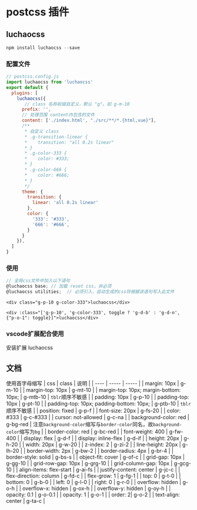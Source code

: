 # postcss 插件

## luchaocss

```javascript
npm install luchaocss --save
```

### 配置文件
```javascript
// postcss.config.js
import luchaocss from 'luchaocss'
export default {
  plugins: [
    luchaocss({
       // class 名称前缀自定义，默认 "g"。如 g-m-10
      prefix: '',
      // 处理范围 content内包含的文件
      content: ['./index.html', "./src/**/*.{html,vue}"],
      /**
       * 自定义 class
       * .g-transition-linear {
       *    transition: "all 0.2s linear"
       * }
       * .g-color-333 {
       *    color: #333;
       * }
       * .g-color-666 {
       *    color: #666;
       * }
       */
      theme: {
        transition: {
          linear: 'all 0.2s linear'
        },
        color: {
          '333': '#333',
          '666': '#666',
        }
      }
    }),
  ]
}
```

### 使用
```javascript
// 全局css文件中加入以下语句
@luchaocss base; // 加载 reset css，非必须
@luchaocss utilities;  // 必须引入，自动生成的css将根据该语句写入此文件
```

```vue
<div class="g-p-10 g-color-333">luchaocss</div>

<div :class="['g-p-10', 'g-color-333', toggle ? 'g-d-b' : 'g-d-n', {"p-o-1": toggle}]">luchaocss</div>
```

### vscode扩展配合使用
安装扩展 luchaocss

## 文档
使用首字母缩写
| css | class | 说明 |
| ---- | ----- | ----- |
| margin: 10px | g-m-10 |
| margin-top: 10px | g-mt-10 |
| margin-top: 10px; margin-bottom: 10px; | g-mtb-10 | `tblr`顺序不敏感 |
| padding: 10px | g-p-10 |
| padding-top: 10px | g-pt-10 |
| padding-top: 10px; padding-bottom: 10px; | g-ptb-10 | `tblr`顺序不敏感 |
| position: fixed | g-p-f |
| font-size: 20px | g-fs-20 |
| color: #333 | g-c-#333 |
| cursor: not-allowed | g-c-na |
| background-color: red | g-bg-red | 注意`background-color`缩写与`border-color`同名，故`background-color`缩写为`bg` |
| border-color: red | g-bc-red |
| font-weight: 400 | g-fw-400 |
| display: flex | g-d-f |
| display: inline-flex | g-d-if |
| height: 20px | g-h-20 |
| width: 20px | g-w-20 |
| z-index: 2 | g-zi-2 |
| line-height: 20px | g-lh-20 |
| border-width: 2px | g-bw-2 |
| border-radius: 4px | g-br-4 |
| border-style: solid | g-bs-s |
| object-fit: cover | g-of-c |
| grid-gap: 10px | g-gg-10 |
| grid-row-gap: 10px | g-grg-10 |
| grid-column-gap: 10px | g-gcg-10 |
| align-items: flex-start | g-ai-fs |
| justify-content: center | g-jc-c |
| flex-direction: column | g-fd-c |
| flex-grow: 1 | g-fg-1 |
| top: 0 | g-t-0 |
| bottom: 0 | g-b-0 |
| left: 0 | g-l-0 |
| right: 0 | g-r-0 |
| overflow: hidden | g-o-h |
| overflow-x: hidden | g-ox-h |
| overflow-y: hidden | g-oy-h |
| opacity: 0.1 | g-o-0.1 |
| opacity: 1 | g-o-1 |
| order: 2| g-o-2 |
| text-align: center | g-ta-c |
